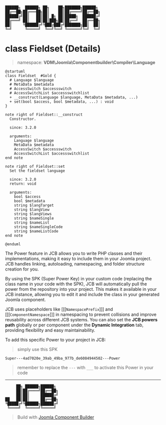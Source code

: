 ```
██████╗  ██████╗ ██╗    ██╗███████╗██████╗
██╔══██╗██╔═══██╗██║    ██║██╔════╝██╔══██╗
██████╔╝██║   ██║██║ █╗ ██║█████╗  ██████╔╝
██╔═══╝ ██║   ██║██║███╗██║██╔══╝  ██╔══██╗
██║     ╚██████╔╝╚███╔███╔╝███████╗██║  ██║
╚═╝      ╚═════╝  ╚══╝╚══╝ ╚══════╝╚═╝  ╚═╝
```
# class Fieldset (Details)
> namespace: **VDM\Joomla\Componentbuilder\Compiler\Language**

```uml
@startuml
class Fieldset  #Gold {
  # Language $language
  # MetaData $metadata
  # AccessSwitch $accessswitch
  # AccessSwitchList $accessswitchlist
  + __construct(Language $language, MetaData $metadata, ...)
  + set(bool $access, bool $metadata, ...) : void
}

note right of Fieldset::__construct
  Constructor.

  since: 3.2.0
  
  arguments:
    Language $language
    MetaData $metadata
    AccessSwitch $accessswitch
    AccessSwitchList $accessswitchlist
end note

note right of Fieldset::set
  Set the fieldset language

  since: 3.2.0
  return: void
  
  arguments:
    bool $access
    bool $metadata
    string $langTarget
    string $langView
    string $langViews
    string $nameSingle
    string $nameList
    string $nameSingleCode
    string $nameListCode
end note
 
@enduml
```

The Power feature in JCB allows you to write PHP classes and their implementations, making it easy to include them in your Joomla project. JCB handles linking, autoloading, namespacing, and folder structure creation for you.

By using the SPK (Super Power Key) in your custom code (replacing the class name in your code with the SPK), JCB will automatically pull the power from the repository into your project. This makes it available in your JCB instance, allowing you to edit it and include the class in your generated Joomla component.

JCB uses placeholders like [[[`NamespacePrefix`]]] and [[[`ComponentNamespace`]]] in namespacing to prevent collisions and improve reusability across different JCB systems. You can also set the **JCB powers path** globally or per component under the **Dynamic Integration** tab, providing flexibility and easy maintainability.

To add this specific Power to your project in JCB:

> simply use this SPK
```
Super---4ad7020e_39ab_49ba_977b_de6084944502---Power
```
> remember to replace the `---` with `___` to activate this Power in your code

---
```
     ██╗ ██████╗██████╗
     ██║██╔════╝██╔══██╗
     ██║██║     ██████╔╝
██   ██║██║     ██╔══██╗
╚█████╔╝╚██████╗██████╔╝
 ╚════╝  ╚═════╝╚═════╝
```
> Build with [Joomla Component Builder](https://git.vdm.dev/joomla/Component-Builder)


